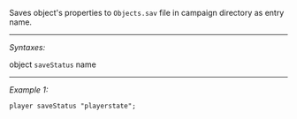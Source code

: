 Saves object's properties to `Objects.sav` file in campaign directory as entry name.


---
*Syntaxes:*

object `saveStatus` name

---
*Example 1:*

```sqf
player saveStatus "playerstate";
```